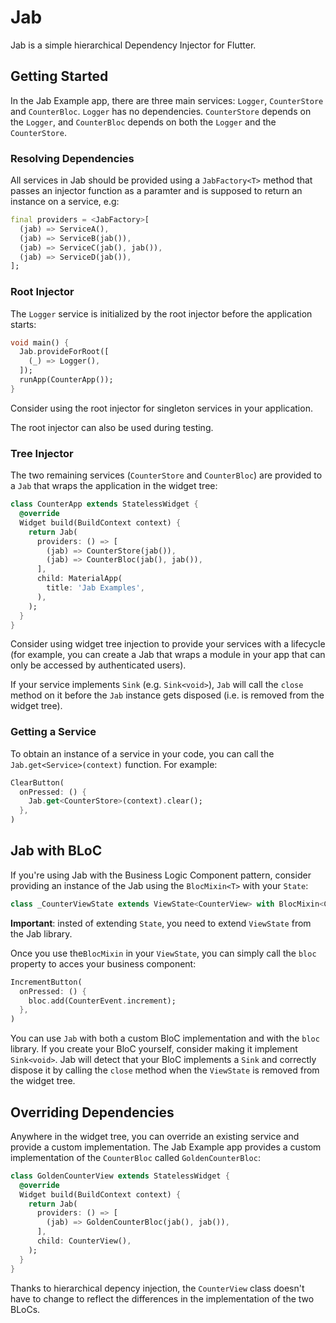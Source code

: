 # Jab

Jab is a simple hierarchical Dependency Injector for Flutter.

## Getting Started

In the Jab Example app, there are three main services: `Logger`, `CounterStore` and `CounterBloc`. `Logger` has no dependencies. `CounterStore` depends on the `Logger`, and `CounterBloc` depends on both the `Logger` and the `CounterStore`.

### Resolving Dependencies

All services in Jab should be provided using a `JabFactory<T>` method that passes an injector function as a paramter and is supposed to return an instance on a service, e.g:

```dart
final providers = <JabFactory>[
  (jab) => ServiceA(),
  (jab) => ServiceB(jab()),
  (jab) => ServiceC(jab(), jab()),
  (jab) => ServiceD(jab()),
];
```
 
### Root Injector

The `Logger` service is initialized by the root injector before the application starts:

```dart
void main() {
  Jab.provideForRoot([
    (_) => Logger(),
  ]);
  runApp(CounterApp());
}
```

Consider using the root injector for singleton services in your application.

The root injector can also be used during testing.

### Tree Injector

The two remaining services (`CounterStore` and `CounterBloc`) are provided to a `Jab` that wraps the application in the widget tree:

```dart
class CounterApp extends StatelessWidget {
  @override
  Widget build(BuildContext context) {
    return Jab(
      providers: () => [
        (jab) => CounterStore(jab()),
        (jab) => CounterBloc(jab(), jab()),
      ],
      child: MaterialApp(
        title: 'Jab Examples',
      ),
    );
  }
}
```

Consider using widget tree injection to provide your services with a lifecycle (for example, you can create a Jab that wraps a module in your app that can only be accessed by authenticated users).

If your service implements `Sink` (e.g. `Sink<void>`), `Jab` will call the `close` method on it before the `Jab` instance gets disposed (i.e. is removed from the widget tree).

### Getting a Service

To obtain an instance of a service in your code, you can call the `Jab.get<Service>(context)` function. For example:

```dart
ClearButton(
  onPressed: () {
    Jab.get<CounterStore>(context).clear();
  },
)
```

## Jab with BLoC

If you're using Jab with the Business Logic Component pattern, consider providing an instance of the Jab using the `BlocMixin<T>` with your `State`:

```dart
class _CounterViewState extends ViewState<CounterView> with BlocMixin<CounterBloc> {
```

**Important**: insted of extending `State`, you need to extend `ViewState` from the Jab library.

Once you use the`BlocMixin` in your `ViewState`, you can simply call the `bloc` property to acces your business component:

```dart
IncrementButton(
  onPressed: () {
    bloc.add(CounterEvent.increment);
  },
)
```

You can use `Jab` with both a custom BloC implementation and with the `bloc` library. If you create your BloC yourself, consider making it implement `Sink<void>`. Jab will detect that your BloC implements a `Sink` and correctly dispose it by calling the `close` method when the `ViewState` is removed from the widget tree.

## Overriding Dependencies

Anywhere in the widget tree, you can override an existing service and provide a custom implementation. The Jab Example app provides a custom implementation of the `CounterBloc` called `GoldenCounterBloc`:

```dart
class GoldenCounterView extends StatelessWidget {
  @override
  Widget build(BuildContext context) {
    return Jab(
      providers: () => [
        (jab) => GoldenCounterBloc(jab(), jab()),
      ],
      child: CounterView(),
    );
  }
}
```

Thanks to hierarchical depency injection, the `CounterView` class doesn't have to change to reflect the differences in the implementation of the two BLoCs.